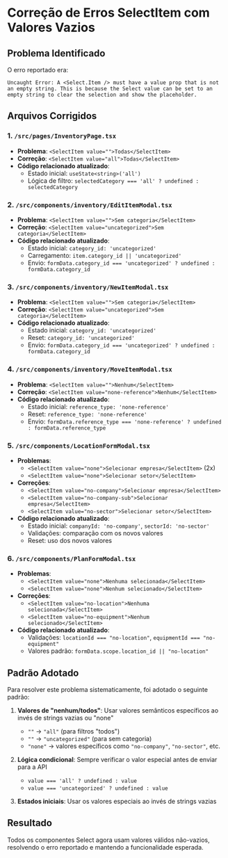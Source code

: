 # Correção de Erros SelectItem com Valores Vazios

## Problema Identificado

O erro reportado era:
```
Uncaught Error: A <Select.Item /> must have a value prop that is not an empty string. This is because the Select value can be set to an empty string to clear the selection and show the placeholder.
```

## Arquivos Corrigidos

### 1. `/src/pages/InventoryPage.tsx`
- **Problema**: `<SelectItem value="">Todas</SelectItem>`
- **Correção**: `<SelectItem value="all">Todas</SelectItem>`
- **Código relacionado atualizado**: 
  - Estado inicial: `useState<string>('all')`
  - Lógica de filtro: `selectedCategory === 'all' ? undefined : selectedCategory`

### 2. `/src/components/inventory/EditItemModal.tsx`
- **Problema**: `<SelectItem value="">Sem categoria</SelectItem>`
- **Correção**: `<SelectItem value="uncategorized">Sem categoria</SelectItem>`
- **Código relacionado atualizado**:
  - Estado inicial: `category_id: 'uncategorized'`
  - Carregamento: `item.category_id || 'uncategorized'`
  - Envio: `formData.category_id === 'uncategorized' ? undefined : formData.category_id`

### 3. `/src/components/inventory/NewItemModal.tsx`
- **Problema**: `<SelectItem value="">Sem categoria</SelectItem>`
- **Correção**: `<SelectItem value="uncategorized">Sem categoria</SelectItem>`
- **Código relacionado atualizado**:
  - Estado inicial: `category_id: 'uncategorized'`
  - Reset: `category_id: 'uncategorized'`
  - Envio: `formData.category_id === 'uncategorized' ? undefined : formData.category_id`

### 4. `/src/components/inventory/MoveItemModal.tsx`
- **Problema**: `<SelectItem value="">Nenhum</SelectItem>`
- **Correção**: `<SelectItem value="none-reference">Nenhum</SelectItem>`
- **Código relacionado atualizado**:
  - Estado inicial: `reference_type: 'none-reference'`
  - Reset: `reference_type: 'none-reference'`
  - Envio: `formData.reference_type === 'none-reference' ? undefined : formData.reference_type`

### 5. `/src/components/LocationFormModal.tsx`
- **Problemas**: 
  - `<SelectItem value="none">Selecionar empresa</SelectItem>` (2x)
  - `<SelectItem value="none">Selecionar setor</SelectItem>`
- **Correções**: 
  - `<SelectItem value="no-company">Selecionar empresa</SelectItem>`
  - `<SelectItem value="no-company-sub">Selecionar empresa</SelectItem>`
  - `<SelectItem value="no-sector">Selecionar setor</SelectItem>`
- **Código relacionado atualizado**:
  - Estado inicial: `companyId: 'no-company'`, `sectorId: 'no-sector'`
  - Validações: comparação com os novos valores
  - Reset: uso dos novos valores

### 6. `/src/components/PlanFormModal.tsx`
- **Problemas**:
  - `<SelectItem value="none">Nenhuma selecionada</SelectItem>`
  - `<SelectItem value="none">Nenhum selecionado</SelectItem>`
- **Correções**:
  - `<SelectItem value="no-location">Nenhuma selecionada</SelectItem>`
  - `<SelectItem value="no-equipment">Nenhum selecionado</SelectItem>`
- **Código relacionado atualizado**:
  - Validações: `locationId === "no-location"`, `equipmentId === "no-equipment"`
  - Valores padrão: `formData.scope.location_id || "no-location"`

## Padrão Adotado

Para resolver este problema sistematicamente, foi adotado o seguinte padrão:

1. **Valores de "nenhum/todos"**: Usar valores semânticos específicos ao invés de strings vazias ou "none"
   - `""` → `"all"` (para filtros "todos")
   - `""` → `"uncategorized"` (para sem categoria)
   - `"none"` → valores específicos como `"no-company"`, `"no-sector"`, etc.

2. **Lógica condicional**: Sempre verificar o valor especial antes de enviar para a API
   - `value === 'all' ? undefined : value`
   - `value === 'uncategorized' ? undefined : value`

3. **Estados iniciais**: Usar os valores especiais ao invés de strings vazias

## Resultado

Todos os componentes Select agora usam valores válidos não-vazios, resolvendo o erro reportado e mantendo a funcionalidade esperada.